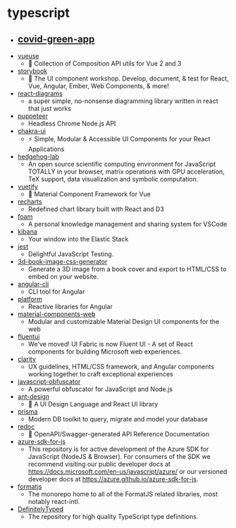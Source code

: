 # typescript
- [covid-green-app](https://github.com/covidgreen/covid-green-app)
  - 
- [vueuse](https://github.com/antfu/vueuse)
  - 🧰 Collection of Composition API utils for Vue 2 and 3
- [storybook](https://github.com/storybookjs/storybook)
  - 📓 The UI component workshop. Develop, document, & test for React, Vue, Angular, Ember, Web Components, & more!
- [react-diagrams](https://github.com/projectstorm/react-diagrams)
  - a super simple, no-nonsense diagramming library written in react that just works
- [puppeteer](https://github.com/puppeteer/puppeteer)
  - Headless Chrome Node.js API
- [chakra-ui](https://github.com/chakra-ui/chakra-ui)
  - ⚡️ Simple, Modular & Accessible UI Components for your React Applications
- [hedgehog-lab](https://github.com/lidangzzz/hedgehog-lab)
  - An open source scientific computing environment for JavaScript TOTALLY in your browser, matrix operations with GPU acceleration, TeX support, data visualization and symbolic computation.
- [vuetify](https://github.com/vuetifyjs/vuetify)
  - 🐉 Material Component Framework for Vue
- [recharts](https://github.com/recharts/recharts)
  - Redefined chart library built with React and D3
- [foam](https://github.com/foambubble/foam)
  - A personal knowledge management and sharing system for VSCode
- [kibana](https://github.com/elastic/kibana)
  - Your window into the Elastic Stack
- [jest](https://github.com/facebook/jest)
  - Delightful JavaScript Testing.
- [3d-book-image-css-generator](https://github.com/scastiel/3d-book-image-css-generator)
  - Generate a 3D image from a book cover and export to HTML/CSS to embed on your website.
- [angular-cli](https://github.com/angular/angular-cli)
  - CLI tool for Angular
- [platform](https://github.com/ngrx/platform)
  - Reactive libraries for Angular
- [material-components-web](https://github.com/material-components/material-components-web)
  - Modular and customizable Material Design UI components for the web
- [fluentui](https://github.com/microsoft/fluentui)
  - We've moved! UI Fabric is now Fluent UI - A set of React components for building Microsoft web experiences.
- [clarity](https://github.com/vmware/clarity)
  - UX guidelines, HTML/CSS framework, and Angular components working together to craft exceptional experiences
- [javascript-obfuscator](https://github.com/javascript-obfuscator/javascript-obfuscator)
  - A powerful obfuscator for JavaScript and Node.js
- [ant-design](https://github.com/ant-design/ant-design)
  - 🌈 A UI Design Language and React UI library
- [prisma](https://github.com/prisma/prisma)
  - Modern DB toolkit to query, migrate and model your database
- [redoc](https://github.com/Redocly/redoc)
  - 📘 OpenAPI/Swagger-generated API Reference Documentation
- [azure-sdk-for-js](https://github.com/Azure/azure-sdk-for-js)
  - This repository is for active development of the Azure SDK for JavaScript (NodeJS & Browser). For consumers of the SDK we recommend visiting our public developer docs at https://docs.microsoft.com/en-us/javascript/azure/ or our versioned developer docs at https://azure.github.io/azure-sdk-for-js.
- [formatjs](https://github.com/formatjs/formatjs)
  - The monorepo home to all of the FormatJS related libraries, most notably react-intl.
- [DefinitelyTyped](https://github.com/DefinitelyTyped/DefinitelyTyped)
  - The repository for high quality TypeScript type definitions.
